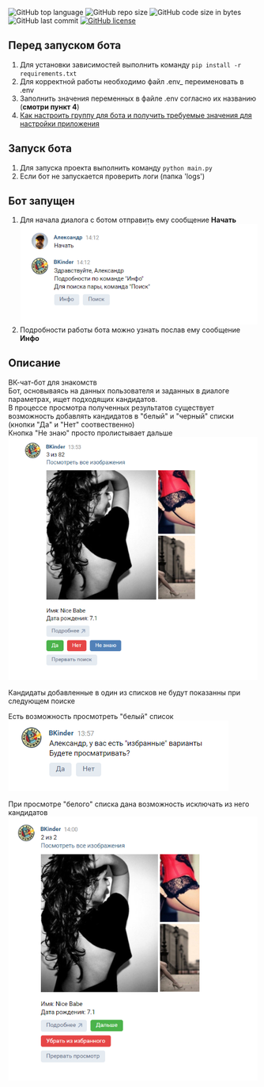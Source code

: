 ![GitHub top language](https://img.shields.io/github/languages/top/alfa-prime/simple-vk-chat-bot)
![GitHub repo size](https://img.shields.io/github/repo-size/alfa-prime/simple-vk-chat-bot)
![GitHub code size in bytes](https://img.shields.io/github/languages/code-size/alfa-prime/simple-vk-chat-bot)
![GitHub last commit](https://img.shields.io/github/last-commit/alfa-prime/simple-vk-chat-bot)
[![GitHub license](https://img.shields.io/github/license/Naereen/StrapDown.js.svg)](https://github.com/Naereen/StrapDown.js/blob/master/LICENSE)

## Перед запуском бота
1. Для установки зависимостей выполнить команду `pip install -r requirements.txt`
2. Для корректной работы необходимо файл .env_ переименовать в .env
3. Заполнить значения переменных в файле .env согласно их названию (**смотри пункт 4**)
4. [Как настроить группу для бота и получить требуемые значения для настройки приложения](documentation/get_and_set_values.MD)

## Запуск бота
1. Для запуска проекта выполнить команду `python main.py`
2. Если бот не запускается проверить логи (папка 'logs')

## Бот запущен
1. Для начала диалога с ботом отправить ему сообщение **Начать**  
![](documentation/img/bot_start.png)
2. Подробности работы бота можно узнать послав ему сообщение **Инфо**

## Описание
ВК-чат-бот для знакомств  
Бот, основываясь на данных пользователя и заданных в диалоге параметрах, ищет подходящих кандидатов.  
В процессе просмотра полученных результатов существует возможность добавлять кандидатов в "белый" и "черный"
списки (кнопки "Да" и "Нет" соотвественно)  
Кнопка "Не знаю" просто пролистывает дальше  
![](documentation/img/bot_search.png)   

Кандидаты добавленные в один из списков не будут показанны при следующем поиске  

Есть возможность просмотреть "белый" список  
![](documentation/img/bot_white_list.png)    

При просмотре "белого" списка дана возможность исключать из него кандидатов  
![](documentation/img/bot_remove_wl.png)  
